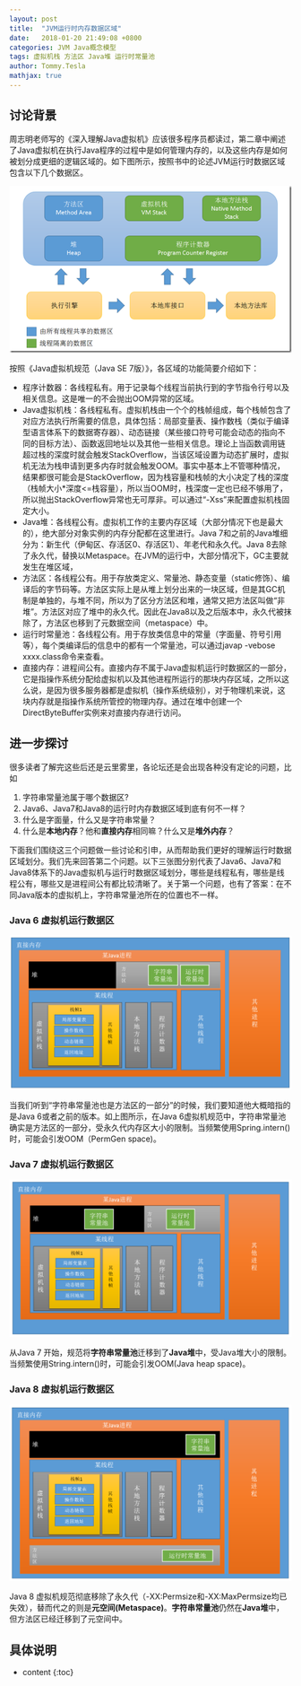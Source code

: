 ```yaml
---
layout: post
title:  "JVM运行时内存数据区域"
date:   2018-01-20 21:49:08 +0800
categories: JVM Java概念模型
tags: 虚拟机栈 方法区 Java堆 运行时常量池 
author: Tommy.Tesla
mathjax: true
---
```


## 讨论背景

周志明老师写的《深入理解Java虚拟机》应该很多程序员都读过，第二章中阐述了Java虚拟机在执行Java程序的过程中是如何管理内存的，以及这些内存是如何被划分成更细的逻辑区域的。如下图所示，按照书中的论述JVM运行时数据区域包含以下几个数据区。

![](/image/java-memory-parts/parts-in-book.png)

按照《Java虚拟机规范（Java SE 7版）》，各区域的功能简要介绍如下：
* 程序计数器：各线程私有。用于记录每个线程当前执行到的字节指令行号以及相关信息。这是唯一的不会抛出OOM异常的区域。
* Java虚拟机栈：各线程私有。虚拟机栈由一个个的栈帧组成，每个栈帧包含了对应方法执行所需要的信息，具体包括：局部变量表、操作数栈（类似于编译型语言体系下的数据寄存器）、动态链接（某些接口符号可能会动态的指向不同的目标方法）、函数返回地址以及其他一些相关信息。理论上当函数调用链超过栈的深度时就会触发StackOverflow，当该区域设置为动态扩展时，虚拟机无法为栈申请到更多内存时就会触发OOM。事实中基本上不管哪种情况，结果都很可能会是StackOverflow，因为栈容量和栈帧的大小决定了栈的深度（栈帧大小*深度<=栈容量），所以当OOM时，栈深度一定也已经不够用了，所以抛出StackOverflow异常也无可厚非。可以通过“-Xss”来配置虚拟机栈固定大小。
* Java堆：各线程公有。虚拟机工作的主要内存区域（大部分情况下也是最大的），绝大部分对象实例的内存分配都在这里进行。Java 7和之前的Java堆细分为：新生代（伊甸区、存活区0、存活区1）、年老代和永久代。Java 8去除了永久代，替换以Metaspace。在JVM的运行中，大部分情况下，GC主要就发生在堆区域，
* 方法区：各线程公有。用于存放类定义、常量池、静态变量（static修饰）、编译后的字节码等。方法区实际上是从堆上划分出来的一块区域，但是其GC机制是单独的，与堆不同，所以为了区分方法区和堆，通常又把方法区叫做“非堆”。方法区对应了堆中的永久代。因此在Java8以及之后版本中，永久代被抹除了，方法区也移到了元数据空间（metaspace）中。
* 运行时常量池：各线程公有。用于存放类信息中的常量（字面量、符号引用等），每个类编译后的信息中的都有一个常量池，可以通过javap -vebose xxxx.class命令来查看。
* 直接内存：进程间公有。直接内存不属于Java虚拟机运行时数据区的一部分，它是指操作系统分配给虚拟机以及其他进程所运行的那块内存区域，之所以这么说，是因为很多服务器都是虚拟机（操作系统级别），对于物理机来说，这块内存就是指操作系统所管控的物理内存。通过在堆中创建一个DirectByteBuffer实例来对直接内存进行访问。

## 进一步探讨

很多读者了解完这些后还是云里雾里，各论坛还是会出现各种没有定论的问题，比如
1. 字符串常量池属于哪个数据区?
2. Java6、Java7和Java8的运行时内存数据区域到底有何不一样？
3. 什么是字面量，什么又是字符串常量？
4. 什么是**本地内存**？他和**直接内存**相同嘛？什么又是**堆外内存**？

下面我们围绕这三个问题做一些讨论和引申，从而帮助我们更好的理解运行时数据区域划分。我们先来回答第二个问题。以下三张图分别代表了Java6、Java7和Java8体系下的Java虚拟机与运行时数据区域划分，哪些是线程私有，哪些是线程公有，哪些又是进程间公有都比较清晰了。关于第一个问题，也有了答案：在不同Java版本的虚拟机上，字符串常量池所在的位置也不一样。

### Java 6 虚拟机运行数据区

![Java 6 内存数据区域划分](/image/java-memory-parts/java6.png)

当我们听到“字符串常量池也是方法区的一部分”的时候，我们要知道他大概暗指的是Java 6或者之前的版本。如上图所示，在Java 6虚拟机规范中，字符串常量池确实是方法区的一部分，受永久代内存区大小的限制。当频繁使用Spring.intern()时，可能会引发OOM（PermGen space)。

### Java 7 虚拟机运行数据区

![Java 7 内存数据区域划分](/image/java-memory-parts/java7.png)

从Java 7 开始，规范将**字符串常量池**迁移到了**Java堆**中，受Java堆大小的限制。当频繁使用String.intern()时，可能会引发OOM(Java heap space)。

### Java 8 虚拟机运行数据区

![Java 8 内存数据区域划分](/image/java-memory-parts/java8.png)

Java 8 虚拟机规范彻底移除了永久代（-XX:Permsize和-XX:MaxPermsize均已失效），替而代之的则是**元空间(Metaspace)**。**字符串常量池**仍然在**Java堆**中，但方法区已经迁移到了元空间中。

## 具体说明





* content
{:toc}